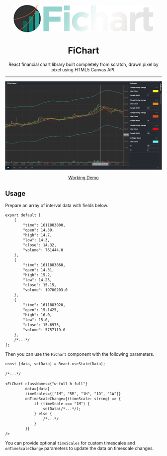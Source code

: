 <p align="center">
    <img src="docs/logo.png" alt="logo"/>
</p>
<h1 align="center">FiChart</h1>
<div align="center">
React financial chart library built completely from scratch, drawn pixel by pixel using HTML5 Canvas API.

---

<img src="docs/screenshot-01.png" alt="logo"/>

[Working Demo](https://fichart.vercel.app)

</div>

## Usage

Prepare an array of interval data with fields below.

```tsx
export default [
    {
        "time": 1611883800,
        "open": 14.39,
        "high": 14.7,
        "low": 14.3,
        "close": 14.32,
        "volume": 761444.0
    },
    {
        "time": 1611883860,
        "open": 14.31,
        "high": 15.2,
        "low": 14.25,
        "close": 15.15,
        "volume": 19700203.0
    },
    {
        "time": 1611883920,
        "open": 15.1425,
        "high": 16.0,
        "low": 15.0,
        "close": 15.6975,
        "volume": 5757119.0
    },
    /*...*/
];
```

Then you can use the `FiChart` component with the following parameters.

```tsx
const [data, setData] = React.useState(Data);

/*...*/

<FiChart classNames={"w-full h-full"}
         data={data}
         timeScales={["1M", "5M", "1H", "1D", "1W"]}
         onTimeScaleChange={(timeScale: string) => {
             if (timeScale === "1M") {
                 setData(/*...*/);
             } else {
                 /*...*/
             }
         }}
/>
```

You can provide optional `timeScales` for custom
timescales and `onTimeScaleChange` parameters to update the data on timescale changes.

